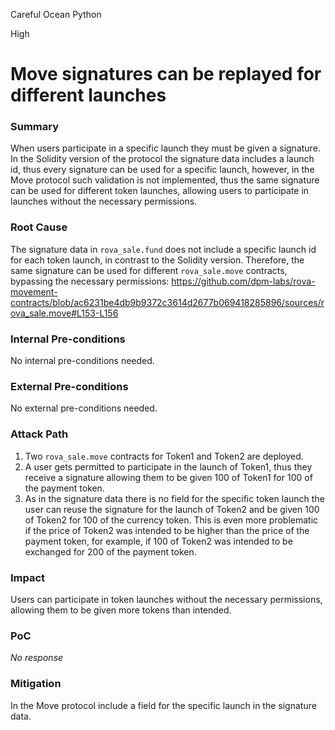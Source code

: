 Careful Ocean Python

High

# Move signatures can be replayed for different launches

### Summary

When users participate in a specific launch they must be given a signature. In the Solidity version of the protocol the signature data includes a launch id, thus every signature can be used for a specific launch, however, in the Move protocol such validation is not implemented, thus the same signature can be used for different token launches, allowing users to participate in launches without the necessary permissions.

### Root Cause

The signature data in `rova_sale.fund` does not include a specific launch id for each token launch, in contrast to the Solidity version. Therefore, the same signature can be used for different `rova_sale.move` contracts, bypassing the necessary permissions:
https://github.com/dpm-labs/rova-movement-contracts/blob/ac6231be4db9b9372c3614d2677b069418285896/sources/rova_sale.move#L153-L156

### Internal Pre-conditions

No internal pre-conditions needed.

### External Pre-conditions

No external pre-conditions needed.

### Attack Path

1. Two `rova_sale.move`  contracts for Token1 and Token2 are deployed.
2. A user gets permitted to participate in the launch of Token1, thus they receive a signature allowing them to be given 100 of Token1 for 100 of the payment token.
3. As in the signature data there is no field for the specific token launch the user can reuse the signature for the launch of Token2 and be given 100 of Token2 for 100 of the currency token. This is even more problematic if the price of Token2 was intended to be higher than the price of the payment token, for example, if 100 of Token2 was intended to be exchanged for 200 of the payment token.

### Impact

Users can participate in token launches without the necessary permissions, allowing them to be given more tokens than intended.

### PoC

_No response_

### Mitigation

In the Move protocol include a field for the specific launch in the signature data.